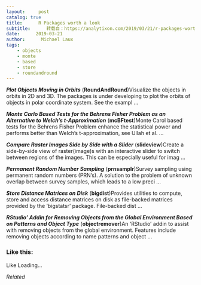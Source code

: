 ```yaml
---
layout:     post
catalog: true
title:      R Packages worth a look
subtitle:      转载自：https://analytixon.com/2019/03/21/r-packages-worth-a-look-1461/
date:      2019-03-21
author:      Michael Laux
tags:
    - objects
    - monte
    - based
    - store
    - roundandround
---
```


***Plot Objects Moving in Orbits*** (**RoundAndRound**)Visualize the objects in orbits in 2D and 3D. The packages is under developing to plot the orbits of objects in polar coordinate system. See the exampl …

***Monte Carlo Based Tests for the Behrens Fisher Problem as an Alternative to Welch’s t-Approximation*** (**mcBFtest**)Monte Carol based tests for the Behrens Fisher Problem enhance the statistical power and performs better than Welch’s t-approximation, see Ullah et al. …

***Compare Raster Images Side by Side with a Slider*** (**slideview**)Create a side-by-side view of raster(image)s with an interactive slider to switch between regions of the images. This can be especially useful for imag …

***Permanent Random Number Sampling*** (**prnsamplr**)Survey sampling using permanent random numbers (PRN’s). A solution to the problem of unknown overlap between survey samples, which leads to a low preci …

***Store Distance Matrices on Disk*** (**bigdist**)Provides utilities to compute, store and access distance matrices on disk as file-backed matrices provided by the ‘bigstatsr’ package. File-backed dist …

***RStudio’ Addin for Removing Objects from the Global Environment Based on Patterns and Object Type*** (**objectremover**)An ‘RStudio’ addin to assist with removing objects from the global environment. Features include removing objects according to name patterns and object …





### Like this:

Like Loading...


*Related*

